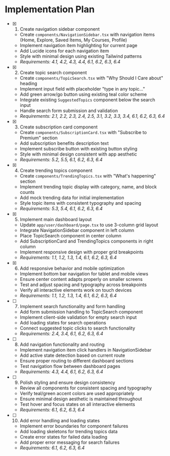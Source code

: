 # Implementation Plan

- [x] 1. Create navigation sidebar component

  - Create `components/NavigationSidebar.tsx` with navigation items (Home, Explore, Saved Items, My Courses, Profile)
  - Implement navigation item highlighting for current page
  - Add Lucide icons for each navigation item
  - Style with minimal design using existing Tailwind patterns
  - _Requirements: 4.1, 4.2, 4.3, 4.4, 6.1, 6.2, 6.3, 6.4_

- [x] 2. Create topic search component

  - Create `components/TopicSearch.tsx` with "Why Should I Care about" heading
  - Implement input field with placeholder "type in any topic..."
  - Add green arrow/go button using existing teal color scheme
  - Integrate existing `SuggestedTopics` component below the search input
  - Handle search form submission and validation
  - _Requirements: 2.1, 2.2, 2.3, 2.4, 2.5, 3.1, 3.2, 3.3, 3.4, 6.1, 6.2, 6.3, 6.4_

- [x] 3. Create subscription card component

  - Create `components/SubscriptionCard.tsx` with "Subscribe to Premium" section
  - Add subscription benefits description text
  - Implement subscribe button with existing button styling
  - Style with minimal design consistent with app aesthetic
  - _Requirements: 5.2, 5.5, 6.1, 6.2, 6.3, 6.4_

- [x] 4. Create trending topics component

  - Create `components/TrendingTopics.tsx` with "What's happening" section
  - Implement trending topic display with category, name, and block counts
  - Add mock trending data for initial implementation
  - Style topic items with consistent typography and spacing
  - _Requirements: 5.3, 5.4, 6.1, 6.2, 6.3, 6.4_

- [x] 5. Implement main dashboard layout

  - Update `app/user/dashboard/page.tsx` to use 3-column grid layout
  - Integrate NavigationSidebar component in left column
  - Place TopicSearch component in center column
  - Add SubscriptionCard and TrendingTopics components in right column
  - Implement responsive design with proper grid breakpoints
  - _Requirements: 1.1, 1.2, 1.3, 1.4, 6.1, 6.2, 6.3, 6.4_

- [x] 6. Add responsive behavior and mobile optimization

  - Implement bottom bar navigation for tablet and mobile views
  - Ensure center content adapts properly on smaller screens
  - Test and adjust spacing and typography across breakpoints
  - Verify all interactive elements work on touch devices
  - _Requirements: 1.1, 1.2, 1.3, 1.4, 6.1, 6.2, 6.3, 6.4_

- [ ] 7. Implement search functionality and form handling

  - Add form submission handling to TopicSearch component
  - Implement client-side validation for empty search input
  - Add loading states for search operations
  - Connect suggested topic clicks to search functionality
  - _Requirements: 2.4, 3.4, 6.1, 6.2, 6.3, 6.4_

- [ ] 8. Add navigation functionality and routing

  - Implement navigation item click handlers in NavigationSidebar
  - Add active state detection based on current route
  - Ensure proper routing to different dashboard sections
  - Test navigation flow between dashboard pages
  - _Requirements: 4.3, 4.4, 6.1, 6.2, 6.3, 6.4_

- [ ] 9. Polish styling and ensure design consistency

  - Review all components for consistent spacing and typography
  - Verify teal/green accent colors are used appropriately
  - Ensure minimal design aesthetic is maintained throughout
  - Test hover and focus states on all interactive elements
  - _Requirements: 6.1, 6.2, 6.3, 6.4_

- [ ] 10. Add error handling and loading states
  - Implement error boundaries for component failures
  - Add loading skeletons for trending topics data
  - Create error states for failed data loading
  - Add proper error messaging for search failures
  - _Requirements: 6.1, 6.2, 6.3, 6.4_
